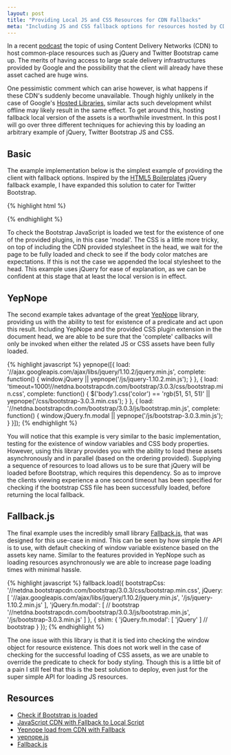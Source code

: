 ```yaml
---
layout: post
title: "Providing Local JS and CSS Resources for CDN Fallbacks"
meta: "Including JS and CSS fallback options for resources hosted by CDN's"
---
```


In a recent [podcast](http://threedevsandamaybe.com/posts/html-experiences-part-1/) the topic of using Content Delivery Networks (CDN) to host common-place resources such as jQuery and Twitter Bootstrap came up.
The merits of having access to large scale delivery infrastructures provided by Google and the possibility that the client will already have these asset cached are huge wins.
<!--more-->
One pessimistic comment which can arise however, is what happens if these CDN's suddenly become unavailable.
Though highly unlikely in the case of Google's [Hosted Libraries](https://developers.google.com/speed/libraries/devguide), similar acts such development whilst offline may likely result in the same effect.
To get around this, hosting fallback local version of the assets is a worthwhile investment.
In this post I will go over three different techniques for achieving this by loading an arbitrary example of jQuery, Twitter Bootstrap JS and CSS.

## Basic

The example implementation below is the simplest example of providing the client with fallback options.
Inspired by the [HTML5 Boilerplates](http://html5boilerplate.com/) jQuery fallback example, I have expanded this solution to cater for Twitter Bootstrap.

{% highlight html %}
<!-- jQuery -->
<script src="//ajax.googleapis.com/ajax/libs/jquery/1.10.2/jquery.min.js"></script>
<script>window.jQuery || document.write('<script src="/js/jquery-1.10.2.min.js"><\/script>')</script>

<!-- Bootstrap -->
<script src="//netdna.bootstrapcdn.com/bootstrap/3.0.3/js/bootstrap.min.js"></script>
<script>window.jQuery.fn.modal || document.write('<script src="/js/bootstrap-3.0.3.min.js"><\/script>')</script>
<script>
    (function($) {
        $(function() {
            if ($('body').css('color') !== 'rgb(51, 51, 51)') {
                $('head').prepend('<link rel="stylesheet" href="/css/bootstrap-3.0.3.min.css">');
            }
        });
    })(window.jQuery);
</script>
{% endhighlight %}

To check the Bootstrap JavaScript is loaded we test for the existence of one of the provided plugins, in this case 'modal'.
The CSS is a little more tricky, on top of including the CDN provided stylesheet in the head, we wait for the page to be fully loaded and check to see if the body color matches are expectations.
If this is not the case we appended the local stylesheet to the head.
This example uses jQuery for ease of explanation, as we can be confident at this stage that at least the local version is in effect.

## YepNope

The second example takes advantage of the great [YepNope](http://yepnopejs.com/) library, providing us with the ability to test for existence of a predicate and act upon this result.
Including YepNope and the provided CSS plugin extension in the document head, we are able to be sure that the 'complete' callbacks will only be invoked when either the related JS or CSS assets have been fully loaded.

{% highlight javascript %}
yepnope([{
    load: '//ajax.googleapis.com/ajax/libs/jquery/1.10.2/jquery.min.js',
    complete: function() {
        window.jQuery || yepnope('/js/jquery-1.10.2.min.js');
    }
}, {
    load: 'timeout=1000!//netdna.bootstrapcdn.com/bootstrap/3.0.3/css/bootstrap.min.css',
    complete: function() {
        $('body').css('color') == 'rgb(51, 51, 51)' || yepnope('/css/bootstrap-3.0.3.min.css');
    }
}, {
    load: '//netdna.bootstrapcdn.com/bootstrap/3.0.3/js/bootstrap.min.js',
    complete: function() {
        window.jQuery.fn.modal || yepnope('/js/bootstrap-3.0.3.min.js');
    }
}]);
{% endhighlight %}

You will notice that this example is very similar to the basic implementation, testing for the existence of window variables and CSS body properties.
However, using this library provides you with the ability to load these assets asynchronously and in parallel (based on the ordering provided).
Supplying a sequence of resources to load allows us to be sure that jQuery will be loaded before Bootstrap, which requires this dependency.
So as to improve the clients viewing experience a one second timeout has been specified for checking if the bootstrap CSS file has been successfully loaded, before returning the local fallback.

## Fallback.js

The final example uses the incredibly small library [Fallback.js](http://fallback.io/), that was designed for this use-case in mind.
This can be seen by how simple the API is to use, with default checking of window variable existence based on the assets key name.
Similar to the features provided in YepNope such as loading resources asynchronously we are able to increase page loading times with minimal hassle.

{% highlight javascript %}
fallback.load({
    bootstrapCss: '//netdna.bootstrapcdn.com/bootstrap/3.0.3/css/bootstrap.min.css',
    jQuery: [
        '//ajax.googleapis.com/ajax/libs/jquery/1.10.2/jquery.min.js',
        '/js/jquery-1.10.2.min.js'
    ],
    'jQuery.fn.modal': [ // bootstrap
        '//netdna.bootstrapcdn.com/bootstrap/3.0.3/js/bootstrap.min.js',
        '/js/bootstrap-3.0.3.min.js'
    ]
}, {
    shim: {
        'jQuery.fn.modal': [ 'jQuery' ] // bootstrap
    }
});
{% endhighlight %}

The one issue with this library is that it is tied into checking the window object for resource existence.
This does not work well in the case of checking for the successful loading of CSS assets, as we are unable to override the predicate to check for body styling.
Though this is a little bit of a pain I still feel that this is the best solution to deploy, even just for the super simple API for loading JS resources.

## Resources

- [Check if Bootstrap is loaded](https://github.com/MaxCDN/bootstrap-cdn/issues/111)
- [JavaScript CDN with Fallback to Local Script](http://www.websightdesigns.com/posts/view/javascript-cdn-with-fallback-to-local-script)
- [Yepnope load from CDN with Fallback](https://coderwall.com/p/pmx_4w)
- [yepnope.js](http://yepnopejs.com/)
- [Fallback.js](http://fallback.io/)